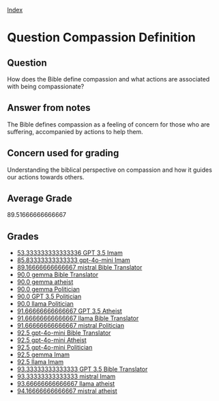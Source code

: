 
[Index](../../index.md)
# Question Compassion Definition
## Question
How does the Bible define compassion and what actions are associated with being compassionate?

## Answer from notes
The Bible defines compassion as a feeling of concern for those who are suffering, accompanied by actions to help them.

## Concern used for grading
Understanding the biblical perspective on compassion and how it guides our actions towards others.

## Average Grade
89.51666666666667

## Grades
 * [53.333333333333336 GPT 3.5 Imam](../answers/GPT_3.5_Imam/Compassion_Definition.md)
 * [85.83333333333333 gpt-4o-mini Imam](../answers/gpt-4o-mini_Imam/Compassion_Definition.md)
 * [89.16666666666667 mistral Bible Translator](../answers/mistral_Bible_Translator/Compassion_Definition.md)
 * [90.0 gemma Bible Translator](../answers/gemma_Bible_Translator/Compassion_Definition.md)
 * [90.0 gemma atheist](../answers/gemma_atheist/Compassion_Definition.md)
 * [90.0 gemma Politician](../answers/gemma_Politician/Compassion_Definition.md)
 * [90.0 GPT 3.5 Politician](../answers/GPT_3.5_Politician/Compassion_Definition.md)
 * [90.0 llama Politician](../answers/llama_Politician/Compassion_Definition.md)
 * [91.66666666666667 GPT 3.5 Atheist](../answers/GPT_3.5_Atheist/Compassion_Definition.md)
 * [91.66666666666667 llama Bible Translator](../answers/llama_Bible_Translator/Compassion_Definition.md)
 * [91.66666666666667 mistral Politician](../answers/mistral_Politician/Compassion_Definition.md)
 * [92.5 gpt-4o-mini Bible Translator](../answers/gpt-4o-mini_Bible_Translator/Compassion_Definition.md)
 * [92.5 gpt-4o-mini Atheist](../answers/gpt-4o-mini_Atheist/Compassion_Definition.md)
 * [92.5 gpt-4o-mini Politician](../answers/gpt-4o-mini_Politician/Compassion_Definition.md)
 * [92.5 gemma Imam](../answers/gemma_Imam/Compassion_Definition.md)
 * [92.5 llama Imam](../answers/llama_Imam/Compassion_Definition.md)
 * [93.33333333333333 GPT 3.5 Bible Translator](../answers/GPT_3.5_Bible_Translator/Compassion_Definition.md)
 * [93.33333333333333 mistral Imam](../answers/mistral_Imam/Compassion_Definition.md)
 * [93.66666666666667 llama atheist](../answers/llama_atheist/Compassion_Definition.md)
 * [94.16666666666667 mistral atheist](../answers/mistral_atheist/Compassion_Definition.md)
